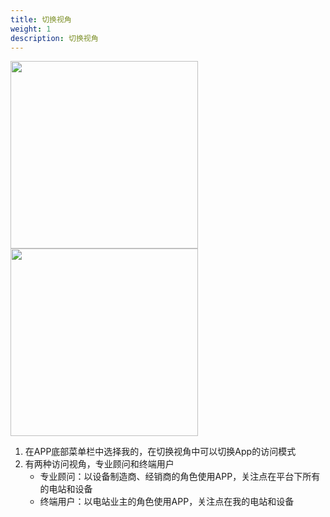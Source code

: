 ```yaml
---
title: 切换视角
weight: 1
description: 切换视角
---
```


<img src="/../../zh/photo/docs/app/my/switch.png" style="margin-right: 50px" width="300">

<img src="/../../zh/photo/docs/app/my/switch1.png" style="margin-right: 50px" width="300">

1. 在APP底部菜单栏中选择我的，在切换视角中可以切换App的访问模式
2. 有两种访问视角，专业顾问和终端用户
   - 专业顾问：以设备制造商、经销商的角色使用APP，关注点在平台下所有的电站和设备
   - 终端用户：以电站业主的角色使用APP，关注点在我的电站和设备

